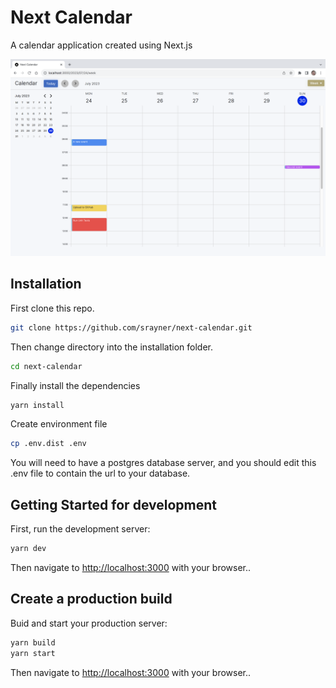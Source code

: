 # Next Calendar

A calendar application created using Next.js

![Week View](./docs/screen-shot.png)

## Installation

First clone this repo.

```bash
git clone https://github.com/srayner/next-calendar.git
```

Then change directory into the installation folder.

```bash
cd next-calendar
```

Finally install the dependencies

```bash
yarn install
```

Create environment file

```bash
cp .env.dist .env
```

You will need to have a postgres database server, and you should edit this .env file to contain the url to your database.

## Getting Started for development

First, run the development server:

```bash
yarn dev
```

Then navigate to [http://localhost:3000](http://localhost:3000) with your browser..

## Create a production build

Buid and start your production server:

```bash
yarn build
yarn start
```

Then navigate to [http://localhost:3000](http://localhost:3000) with your browser..
